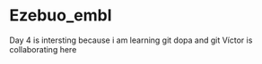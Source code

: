 # Ezebuo_embl
Day 4 is intersting because i am learning git
dopa and git
Víctor is collaborating here
















































